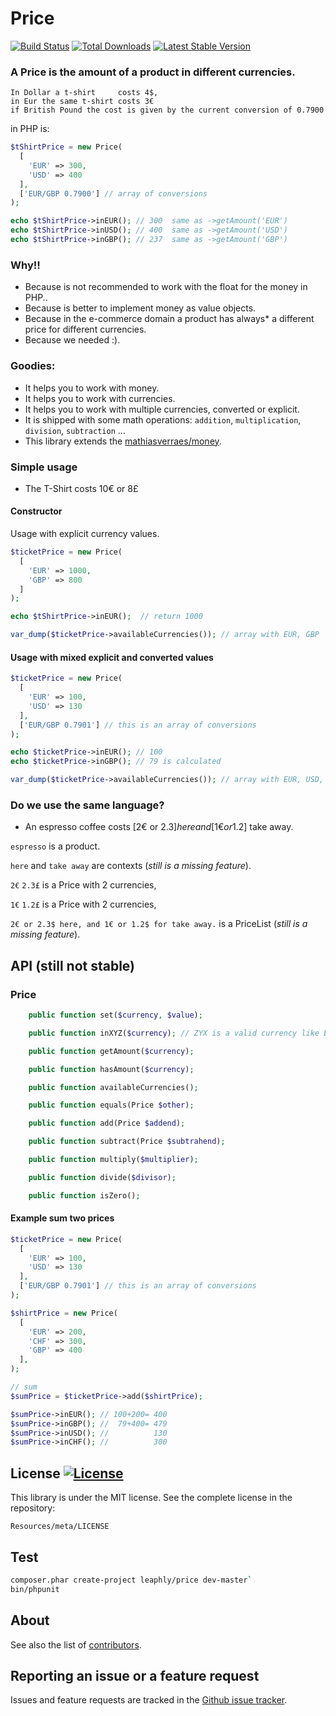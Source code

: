 Price
=====

[![Build Status](https://secure.travis-ci.org/leaphly/price.png?branch=master)](http://travis-ci.org/leaphly/price)
[![Total Downloads](https://poser.pugx.org/leaphly/price/downloads.png)](https://packagist.org/packages/leaphly/price)
[![Latest Stable Version](https://poser.pugx.org/leaphly/price/v/stable.png)](https://packagist.org/packages/leaphly/price)

### A Price is the amount of a product in different currencies.

```
In Dollar a t-shirt     costs 4$,
in Eur the same t-shirt costs 3€
if British Pound the cost is given by the current conversion of 0.7900
```

in PHP is:

```php
$tShirtPrice = new Price(
  [
    'EUR' => 300,
    'USD' => 400
  ],
  ['EUR/GBP 0.7900'] // array of conversions
);

echo $tShirtPrice->inEUR(); // 300  same as ->getAmount('EUR')
echo $tShirtPrice->inUSD(); // 400  same as ->getAmount('USD')
echo $tShirtPrice->inGBP(); // 237  same as ->getAmount('GBP')
```

### Why!!

- Because is not recommended to work with the float for the money in PHP..
- Because is better to implement money as value objects.
- Because in the e-commerce domain a product has always* a different price for different currencies.
- Because we needed :).

### Goodies:

- It helps you to work with money.
- It helps you to work with currencies.
- It helps you to work with multiple currencies, converted or explicit.
- It is shipped with some math operations: `addition`, `multiplication`, `division`, `subtraction` ...
- This library extends the [mathiasverraes/money](https://packagist.org/packages/mathiasverraes/money).

### Simple usage

* The T-Shirt costs 10€ or 8£

#### Constructor

Usage with explicit currency values.

```php
$ticketPrice = new Price(
  [
    'EUR' => 1000,
    'GBP' => 800
  ]
);

echo $tShirtPrice->inEUR();  // return 1000

var_dump($ticketPrice->availableCurrencies()); // array with EUR, GBP
```

#### Usage with mixed explicit and converted values

```php
$ticketPrice = new Price(
  [
    'EUR' => 100,
    'USD' => 130
  ],
  ['EUR/GBP 0.7901'] // this is an array of conversions
);

echo $ticketPrice->inEUR(); // 100
echo $ticketPrice->inGBP(); // 79 is calculated

var_dump($ticketPrice->availableCurrencies()); // array with EUR, USD, GBP
```

### Do we use the same language?

* An espresso coffee costs [2€ or 2.3$] here and [1€ or 1.2$] take away.

`espresso` is a product.

`here` and `take away` are contexts (*still is a missing feature*).

`2€` `2.3£` is a Price with 2 currencies,

`1€` `1.2£` is a Price with 2 currencies,

`2€ or 2.3$ here, and 1€ or 1.2$ for take away.` is a PriceList (*still is a missing feature*).


API (still not stable)
----------------------

### Price

```php
    public function set($currency, $value);

    public function inXYZ($currency); // ZYX is a valid currency like EUR or GBP

    public function getAmount($currency);

    public function hasAmount($currency);

    public function availableCurrencies();

    public function equals(Price $other);

    public function add(Price $addend);

    public function subtract(Price $subtrahend);

    public function multiply($multiplier);

    public function divide($divisor);

    public function isZero();
```

#### Example sum two prices


```php
$ticketPrice = new Price(
  [
    'EUR' => 100,
    'USD' => 130
  ],
  ['EUR/GBP 0.7901'] // this is an array of conversions
);

$shirtPrice = new Price(
  [
    'EUR' => 200,
    'CHF' => 300,
    'GBP' => 400
  ],
);

// sum
$sumPrice = $ticketPrice->add($shirtPrice);

$sumPrice->inEUR(); // 100+200= 400
$sumPrice->inGBP(); //  79+400= 479
$sumPrice->inUSD(); //          130
$sumPrice->inCHF(); //          300
```

License [![License](https://poser.pugx.org/leaphly/price/license.png)](https://packagist.org/packages/leaphly/price)
-------

This library is under the MIT license. See the complete license in the repository:

    Resources/meta/LICENSE

Test
----

``` bash
composer.phar create-project leaphly/price dev-master`
bin/phpunit
```

About
-----

See also the list of [contributors](https://github.com/leaphly/price/contributors).

Reporting an issue or a feature request
---------------------------------------

Issues and feature requests are tracked in the [Github issue tracker](https://github.com/leaphly/price/issues).